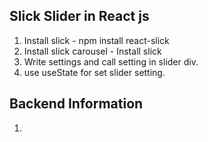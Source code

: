 ## Slick Slider in React js

1. Install slick - npm install react-slick
2. Install slick carousel - Install slick
3. Write settings and call setting in slider div.
4. use useState for set slider setting.

## Backend Information

1. 
